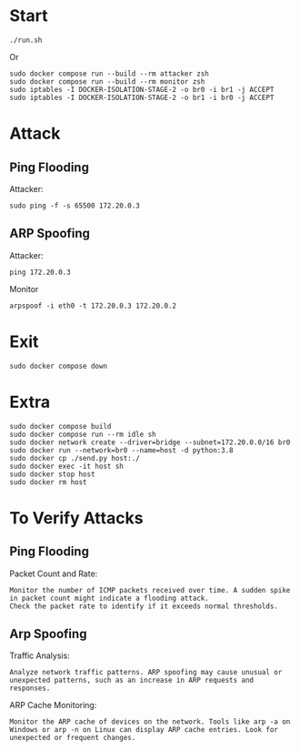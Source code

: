 
# Start
```
./run.sh
```
Or

```
sudo docker compose run --build --rm attacker zsh
sudo docker compose run --build --rm monitor zsh
sudo iptables -I DOCKER-ISOLATION-STAGE-2 -o br0 -i br1 -j ACCEPT
sudo iptables -I DOCKER-ISOLATION-STAGE-2 -o br1 -i br0 -j ACCEPT
```
# Attack 
## Ping Flooding

Attacker:
```
sudo ping -f -s 65500 172.20.0.3  
```
## ARP Spoofing

Attacker:
```
ping 172.20.0.3

```
Monitor
```
arpspoof -i eth0 -t 172.20.0.3 172.20.0.2

```
# Exit
```
sudo docker compose down
```

# Extra
```
sudo docker compose build  
sudo docker compose run --rm idle sh  
sudo docker network create --driver=bridge --subnet=172.20.0.0/16 br0  
sudo docker run --network=br0 --name=host -d python:3.8   
sudo docker cp ./send.py host:./  
sudo docker exec -it host sh  
sudo docker stop host  
sudo docker rm host
```

# To Verify Attacks
## Ping Flooding
Packet Count and Rate:

    Monitor the number of ICMP packets received over time. A sudden spike in packet count might indicate a flooding attack.
    Check the packet rate to identify if it exceeds normal thresholds.
## Arp Spoofing
Traffic Analysis:

    Analyze network traffic patterns. ARP spoofing may cause unusual or unexpected patterns, such as an increase in ARP requests and responses.
ARP Cache Monitoring:

    Monitor the ARP cache of devices on the network. Tools like arp -a on Windows or arp -n on Linux can display ARP cache entries. Look for unexpected or frequent changes.


